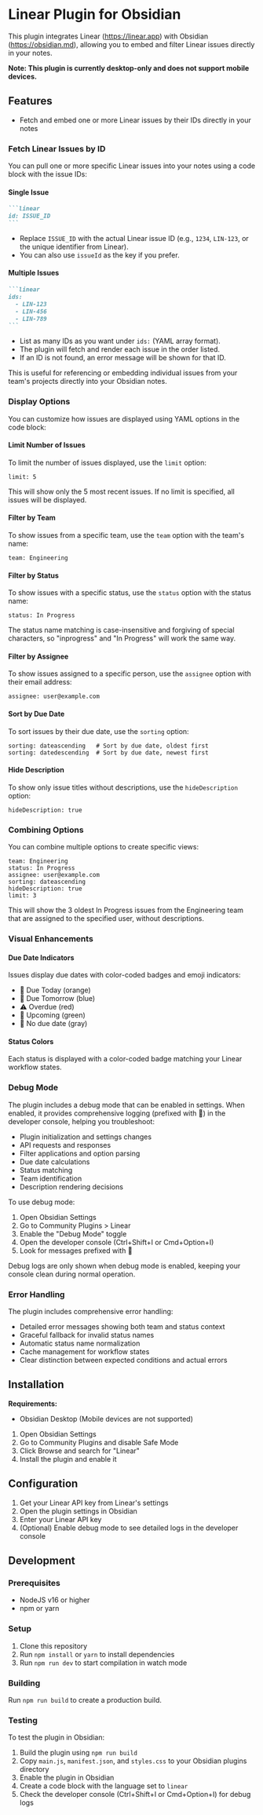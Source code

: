 # Linear Plugin for Obsidian

This plugin integrates Linear (https://linear.app) with Obsidian (https://obsidian.md), allowing you to embed and filter Linear issues directly in your notes.

**Note: This plugin is currently desktop-only and does not support mobile devices.**

## Features

- Fetch and embed one or more Linear issues by their IDs directly in your notes

### Fetch Linear Issues by ID

You can pull one or more specific Linear issues into your notes using a code block with the issue IDs:

#### Single Issue

````markdown
```linear
id: ISSUE_ID
```
````

- Replace `ISSUE_ID` with the actual Linear issue ID (e.g., `1234`, `LIN-123`, or the unique identifier from Linear).
- You can also use `issueId` as the key if you prefer.

#### Multiple Issues

````markdown
```linear
ids:
  - LIN-123
  - LIN-456
  - LIN-789
```
````

- List as many IDs as you want under `ids:` (YAML array format).
- The plugin will fetch and render each issue in the order listed.
- If an ID is not found, an error message will be shown for that ID.

This is useful for referencing or embedding individual issues from your team's projects directly into your Obsidian notes.

### Display Options

You can customize how issues are displayed using YAML options in the code block:

#### Limit Number of Issues

To limit the number of issues displayed, use the `limit` option:

```linear
limit: 5
```

This will show only the 5 most recent issues. If no limit is specified, all issues will be displayed.

#### Filter by Team

To show issues from a specific team, use the `team` option with the team's name:

```linear
team: Engineering
```

#### Filter by Status

To show issues with a specific status, use the `status` option with the status name:

```linear
status: In Progress
```

The status name matching is case-insensitive and forgiving of special characters, so "inprogress" and "In Progress" will work the same way.

#### Filter by Assignee

To show issues assigned to a specific person, use the `assignee` option with their email address:

```linear
assignee: user@example.com
```

#### Sort by Due Date

To sort issues by their due date, use the `sorting` option:

```linear
sorting: dateascending   # Sort by due date, oldest first
sorting: datedescending  # Sort by due date, newest first
```

#### Hide Description

To show only issue titles without descriptions, use the `hideDescription` option:

```linear
hideDescription: true
```

### Combining Options

You can combine multiple options to create specific views:

```linear
team: Engineering
status: In Progress
assignee: user@example.com
sorting: dateascending
hideDescription: true
limit: 3
```

This will show the 3 oldest In Progress issues from the Engineering team that are assigned to the specified user, without descriptions.

### Visual Enhancements

#### Due Date Indicators

Issues display due dates with color-coded badges and emoji indicators:
- 📅 Due Today (orange)
- 📅 Due Tomorrow (blue)
- ⚠️ Overdue (red)
- 📅 Upcoming (green)
- 📅 No due date (gray)

#### Status Colors

Each status is displayed with a color-coded badge matching your Linear workflow states.

### Debug Mode

The plugin includes a debug mode that can be enabled in settings. When enabled, it provides comprehensive logging (prefixed with 🔄) in the developer console, helping you troubleshoot:
- Plugin initialization and settings changes
- API requests and responses
- Filter applications and option parsing
- Due date calculations
- Status matching
- Team identification
- Description rendering decisions

To use debug mode:
1. Open Obsidian Settings
2. Go to Community Plugins > Linear
3. Enable the "Debug Mode" toggle
4. Open the developer console (Ctrl+Shift+I or Cmd+Option+I)
5. Look for messages prefixed with 🔄

Debug logs are only shown when debug mode is enabled, keeping your console clean during normal operation.

### Error Handling

The plugin includes comprehensive error handling:
- Detailed error messages showing both team and status context
- Graceful fallback for invalid status names
- Automatic status name normalization
- Cache management for workflow states
- Clear distinction between expected conditions and actual errors

## Installation

**Requirements:**
- Obsidian Desktop (Mobile devices are not supported)

1. Open Obsidian Settings
2. Go to Community Plugins and disable Safe Mode
3. Click Browse and search for "Linear"
4. Install the plugin and enable it

## Configuration

1. Get your Linear API key from Linear's settings
2. Open the plugin settings in Obsidian
3. Enter your Linear API key
4. (Optional) Enable debug mode to see detailed logs in the developer console

## Development

### Prerequisites

- NodeJS v16 or higher
- npm or yarn

### Setup

1. Clone this repository
2. Run `npm install` or `yarn` to install dependencies
3. Run `npm run dev` to start compilation in watch mode

### Building

Run `npm run build` to create a production build.

### Testing

To test the plugin in Obsidian:
1. Build the plugin using `npm run build`
2. Copy `main.js`, `manifest.json`, and `styles.css` to your Obsidian plugins directory
3. Enable the plugin in Obsidian
4. Create a code block with the language set to `linear`
5. Check the developer console (Ctrl+Shift+I or Cmd+Option+I) for debug logs 